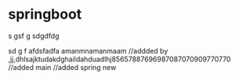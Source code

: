 # springboot
s
gsf
g
sdgdfdg

sd
g
f
afdsfadfa
amanmnamanmaam
//addded by ,jj,dhlsajktudakdghaildahduadlhj85657887696987087070909770770
//added main
//added spring new





